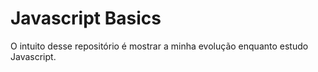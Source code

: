 # Javascript Basics

O intuito desse repositório é mostrar a minha evolução enquanto estudo Javascript.